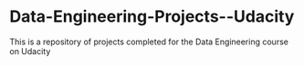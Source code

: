 # Data-Engineering-Projects--Udacity
This is a repository of projects completed for the Data Engineering course on Udacity
